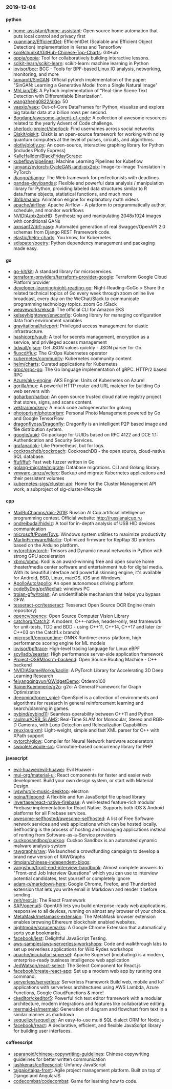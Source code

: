 ### 2019-12-04

#### python
* [home-assistant/home-assistant](https://github.com/home-assistant/home-assistant):  Open source home automation that puts local control and privacy first
* [xuannianz/EfficientDet](https://github.com/xuannianz/EfficientDet): EfficientDet (Scalable and Efficient Object Detection) implementation in Keras and Tensorflow
* [kon9chunkit/GitHub-Chinese-Top-Charts](https://github.com/kon9chunkit/GitHub-Chinese-Top-Charts):  GitHub
* [oppia/oppia](https://github.com/oppia/oppia): Tool for collaboratively building interactive lessons.
* [scikit-learn/scikit-learn](https://github.com/scikit-learn/scikit-learn): scikit-learn: machine learning in Python
* [iovisor/bcc](https://github.com/iovisor/bcc): BCC - Tools for BPF-based Linux IO analysis, networking, monitoring, and more
* [tamarott/SinGAN](https://github.com/tamarott/SinGAN): Official pytorch implementation of the paper: "SinGAN: Learning a Generative Model from a Single Natural Image"
* [MhLiao/DB](https://github.com/MhLiao/DB): A PyToch implementation of "Real-time Scene Text Detection with Differentiable Binarization".
* [wangzheng0822/algo](https://github.com/wangzheng0822/algo): 50
* [vaexio/vaex](https://github.com/vaexio/vaex): Out-of-Core DataFrames for Python, visualize and explore big tabular data at a billion rows per second.
* [Bogdanp/awesome-advent-of-code](https://github.com/Bogdanp/awesome-advent-of-code): A collection of awesome resources related to the yearly Advent of Code challenge.
* [sherlock-project/sherlock](https://github.com/sherlock-project/sherlock):  Find usernames across social networks
* [Qiskit/qiskit](https://github.com/Qiskit/qiskit): Qiskit is an open-source framework for working with noisy quantum computers at the level of pulses, circuits, and algorithms.
* [plotly/plotly.py](https://github.com/plotly/plotly.py): An open-source, interactive graphing library for Python (includes Plotly Express) 
* [KalleHallden/BlackFridayScrape](https://github.com/KalleHallden/BlackFridayScrape): 
* [kubeflow/pipelines](https://github.com/kubeflow/pipelines): Machine Learning Pipelines for Kubeflow
* [junyanz/pytorch-CycleGAN-and-pix2pix](https://github.com/junyanz/pytorch-CycleGAN-and-pix2pix): Image-to-Image Translation in PyTorch
* [django/django](https://github.com/django/django): The Web framework for perfectionists with deadlines.
* [pandas-dev/pandas](https://github.com/pandas-dev/pandas): Flexible and powerful data analysis / manipulation library for Python, providing labeled data structures similar to R data.frame objects, statistical functions, and much more
* [3b1b/manim](https://github.com/3b1b/manim): Animation engine for explanatory math videos
* [apache/airflow](https://github.com/apache/airflow): Apache Airflow - A platform to programmatically author, schedule, and monitor workflows
* [NVIDIA/pix2pixHD](https://github.com/NVIDIA/pix2pixHD): Synthesizing and manipulating 2048x1024 images with conditional GANs
* [axnsan12/drf-yasg](https://github.com/axnsan12/drf-yasg): Automated generation of real Swagger/OpenAPI 2.0 schemas from Django REST Framework code.
* [elastic/helm-charts](https://github.com/elastic/helm-charts): You know, for Kubernetes
* [sdispater/poetry](https://github.com/sdispater/poetry): Python dependency management and packaging made easy.

#### go
* [go-kit/kit](https://github.com/go-kit/kit): A standard library for microservices.
* [terraform-providers/terraform-provider-google](https://github.com/terraform-providers/terraform-provider-google): Terraform Google Cloud Platform provider
* [developer-learning/night-reading-go](https://github.com/developer-learning/night-reading-go): Night-Reading-GoGo  > Share the related technical topics of Go every week through zoom online live broadcast, every day on the WeChat/Slack to communicate programming technology topics.  zoom  Go /Slack 
* [weaveworks/eksctl](https://github.com/weaveworks/eksctl): The official CLI for Amazon EKS
* [kelseyhightower/envconfig](https://github.com/kelseyhightower/envconfig): Golang library for managing configuration data from environment variables
* [gravitational/teleport](https://github.com/gravitational/teleport): Privileged access management for elastic infrastructure.
* [hashicorp/vault](https://github.com/hashicorp/vault): A tool for secrets management, encryption as a service, and privileged access management
* [tidwall/gjson](https://github.com/tidwall/gjson): Get JSON values quickly - JSON parser for Go
* [fluxcd/flux](https://github.com/fluxcd/flux): The GitOps Kubernetes operator
* [kubernetes/community](https://github.com/kubernetes/community): Kubernetes community content
* [helm/charts](https://github.com/helm/charts): Curated applications for Kubernetes
* [grpc/grpc-go](https://github.com/grpc/grpc-go): The Go language implementation of gRPC. HTTP/2 based RPC
* [Azure/aks-engine](https://github.com/Azure/aks-engine): AKS Engine: Units of Kubernetes on Azure!
* [gorilla/mux](https://github.com/gorilla/mux): A powerful HTTP router and URL matcher for building Go web servers with 
* [goharbor/harbor](https://github.com/goharbor/harbor): An open source trusted cloud native registry project that stores, signs, and scans content.
* [vektra/mockery](https://github.com/vektra/mockery): A mock code autogenerator for golang
* [photoprism/photoprism](https://github.com/photoprism/photoprism): Personal Photo Management powered by Go and Google TensorFlow
* [dragonflyoss/Dragonfly](https://github.com/dragonflyoss/Dragonfly): Dragonfly is an intelligent P2P based image and file distribution system.
* [google/uuid](https://github.com/google/uuid): Go package for UUIDs based on RFC 4122 and DCE 1.1: Authentication and Security Services.
* [grafana/loki](https://github.com/grafana/loki): Like Prometheus, but for logs.
* [cockroachdb/cockroach](https://github.com/cockroachdb/cockroach): CockroachDB - the open source, cloud-native SQL database.
* [ffuf/ffuf](https://github.com/ffuf/ffuf): Fast web fuzzer written in Go
* [golang-migrate/migrate](https://github.com/golang-migrate/migrate): Database migrations. CLI and Golang library.
* [vmware-tanzu/velero](https://github.com/vmware-tanzu/velero): Backup and migrate Kubernetes applications and their persistent volumes
* [kubernetes-sigs/cluster-api](https://github.com/kubernetes-sigs/cluster-api): Home for the Cluster Management API work, a subproject of sig-cluster-lifecycle

#### cpp
* [MailRuChamps/raic-2019](https://github.com/MailRuChamps/raic-2019): Russian AI Cup  artificial intelligence programming contest. Official website: http://russianaicup.ru
* [ondrejbudai/hidviz](https://github.com/ondrejbudai/hidviz): A tool for in-depth analysis of USB HID devices communication
* [microsoft/PowerToys](https://github.com/microsoft/PowerToys): Windows system utilities to maximize productivity
* [MarlinFirmware/Marlin](https://github.com/MarlinFirmware/Marlin): Optimized firmware for RepRap 3D printers based on the Arduino platform.
* [pytorch/pytorch](https://github.com/pytorch/pytorch): Tensors and Dynamic neural networks in Python with strong GPU acceleration
* [xbmc/xbmc](https://github.com/xbmc/xbmc): Kodi is an award-winning free and open source home theater/media center software and entertainment hub for digital media. With its beautiful interface and powerful skinning engine, it's available for Android, BSD, Linux, macOS, iOS and Windows.
* [ApolloAuto/apollo](https://github.com/ApolloAuto/apollo): An open autonomous driving platform
* [codeByDog/pcWechat](https://github.com/codeByDog/pcWechat): windows PC
* [trojan-gfw/trojan](https://github.com/trojan-gfw/trojan): An unidentifiable mechanism that helps you bypass GFW.
* [tesseract-ocr/tesseract](https://github.com/tesseract-ocr/tesseract): Tesseract Open Source OCR Engine (main repository)
* [opencv/opencv](https://github.com/opencv/opencv): Open Source Computer Vision Library
* [catchorg/Catch2](https://github.com/catchorg/Catch2): A modern, C++-native, header-only, test framework for unit-tests, TDD and BDD - using C++11, C++14, C++17 and later (or C++03 on the Catch1.x branch)
* [microsoft/onnxruntime](https://github.com/microsoft/onnxruntime): ONNX Runtime: cross-platform, high performance scoring engine for ML models
* [iovisor/bpftrace](https://github.com/iovisor/bpftrace): High-level tracing language for Linux eBPF
* [scylladb/seastar](https://github.com/scylladb/seastar): High performance server-side application framework
* [Project-OSRM/osrm-backend](https://github.com/Project-OSRM/osrm-backend): Open Source Routing Machine - C++ backend
* [NVIDIAGameWorks/kaolin](https://github.com/NVIDIAGameWorks/kaolin): A PyTorch Library for Accelerating 3D Deep Learning Research
* [feiyangqingyun/QWidgetDemo](https://github.com/feiyangqingyun/QWidgetDemo): Qtdemo100
* [RainerKuemmerle/g2o](https://github.com/RainerKuemmerle/g2o): g2o: A General Framework for Graph Optimization
* [deepmind/open_spiel](https://github.com/deepmind/open_spiel): OpenSpiel is a collection of environments and algorithms for research in general reinforcement learning and search/planning in games.
* [pybind/pybind11](https://github.com/pybind/pybind11): Seamless operability between C++11 and Python
* [raulmur/ORB_SLAM2](https://github.com/raulmur/ORB_SLAM2): Real-Time SLAM for Monocular, Stereo and RGB-D Cameras, with Loop Detection and Relocalization Capabilities
* [zeux/pugixml](https://github.com/zeux/pugixml): Light-weight, simple and fast XML parser for C++ with XPath support
* [pytorch/glow](https://github.com/pytorch/glow): Compiler for Neural Network hardware accelerators
* [swoole/swoole-src](https://github.com/swoole/swoole-src):  Coroutine-based concurrency library for PHP

#### javascript
* [evil-huawei/evil-huawei](https://github.com/evil-huawei/evil-huawei): Evil Huawei - 
* [mui-org/material-ui](https://github.com/mui-org/material-ui): React components for faster and easier web development. Build your own design system, or start with Material Design.
* [lyswhut/lx-music-desktop](https://github.com/lyswhut/lx-music-desktop):  electron 
* [pqina/filepond](https://github.com/pqina/filepond):  A flexible and fun JavaScript file upload library
* [invertase/react-native-firebase](https://github.com/invertase/react-native-firebase):  A well-tested feature-rich modular Firebase implementation for React Native. Supports both iOS & Android platforms for all Firebase services.
* [awesome-selfhosted/awesome-selfhosted](https://github.com/awesome-selfhosted/awesome-selfhosted): A list of Free Software network services and web applications which can be hosted locally. Selfhosting is the process of hosting and managing applications instead of renting from Software-as-a-Service providers
* [cuckoosandbox/cuckoo](https://github.com/cuckoosandbox/cuckoo): Cuckoo Sandbox is an automated dynamic malware analysis system
* [rawgraphs/raw](https://github.com/rawgraphs/raw): We launched a crowdfunding campaign to develop a brand new version of RAWGraphs
* [timqian/chinese-independent-blogs](https://github.com/timqian/chinese-independent-blogs): 
* [yangshun/front-end-interview-handbook](https://github.com/yangshun/front-end-interview-handbook):  Almost complete answers to "Front-end Job Interview Questions" which you can use to interview potential candidates, test yourself or completely ignore
* [adam-p/markdown-here](https://github.com/adam-p/markdown-here): Google Chrome, Firefox, and Thunderbird extension that lets you write email in Markdown and render it before sending.
* [zeit/next.js](https://github.com/zeit/next.js): The React Framework
* [SAP/openui5](https://github.com/SAP/openui5): OpenUI5 lets you build enterprise-ready web applications, responsive to all devices, running on almost any browser of your choice.
* [MetaMask/metamask-extension](https://github.com/MetaMask/metamask-extension):   The MetaMask browser extension enables browsing Ethereum blockchain enabled websites.
* [nightmode/sprucemarks](https://github.com/nightmode/sprucemarks): A Google Chrome Extension that automatically sorts your bookmarks.
* [facebook/jest](https://github.com/facebook/jest): Delightful JavaScript Testing.
* [aws-samples/aws-serverless-workshops](https://github.com/aws-samples/aws-serverless-workshops): Code and walkthrough labs to set up serverless applications for Wild Rydes workshops
* [apache/incubator-superset](https://github.com/apache/incubator-superset): Apache Superset (incubating) is a modern, enterprise-ready business intelligence web application
* [JedWatson/react-select](https://github.com/JedWatson/react-select): The Select Component for React.js
* [facebook/create-react-app](https://github.com/facebook/create-react-app): Set up a modern web app by running one command.
* [serverless/serverless](https://github.com/serverless/serverless): Serverless Framework  Build web, mobile and IoT applications with serverless architectures using AWS Lambda, Azure Functions, Google CloudFunctions & more! 
* [ckeditor/ckeditor5](https://github.com/ckeditor/ckeditor5): Powerful rich text editor framework with a modular architecture, modern integrations and features like collaborative editing.
* [mermaid-js/mermaid](https://github.com/mermaid-js/mermaid): Generation of diagram and flowchart from text in a similar manner as markdown
* [sequelize/sequelize](https://github.com/sequelize/sequelize): An easy-to-use multi SQL dialect ORM for Node.js
* [facebook/react](https://github.com/facebook/react): A declarative, efficient, and flexible JavaScript library for building user interfaces.

#### coffeescript
* [sparanoid/chinese-copywriting-guidelines](https://github.com/sparanoid/chinese-copywriting-guidelines): Chinese copywriting guidelines for better written communication
* [jashkenas/coffeescript](https://github.com/jashkenas/coffeescript): Unfancy JavaScript
* [taigaio/taiga-front](https://github.com/taigaio/taiga-front): Agile project management platform. Built on top of Django and AngularJS
* [codecombat/codecombat](https://github.com/codecombat/codecombat): Game for learning how to code.
